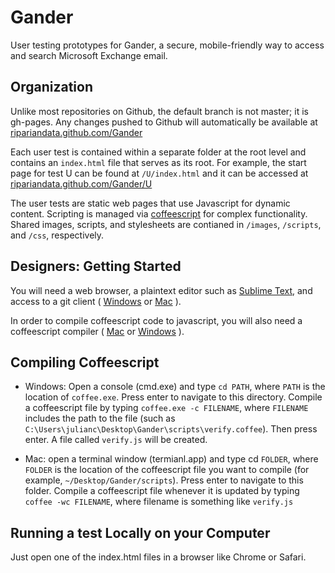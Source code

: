 Gander
======

User testing prototypes for Gander, a secure, mobile-friendly way to access and search Microsoft Exchange email.

Organization
------------
Unlike most repositories on Github, the default branch is not master; it is gh-pages. 
Any changes pushed to Github will automatically be available at [ripariandata.github.com/Gander](ripariandata.github.com/Gander)

Each user test is contained within a separate folder at the root level and contains an `index.html` 
file that serves as its root. For example, the start page for test U can be found at `/U/index.html` and
it can be accessed at [ripariandata.github.com/Gander/U](ripariandata.github.com/Gander/U)

The user tests are static web pages that use Javascript for dynamic content. 
Scripting is managed via [coffeescript](coffeescript.org) for complex functionality. 
Shared images, scripts, and stylesheets are contianed in `/images`, `/scripts`, and `/css`, respectively.

Designers: Getting Started
---------------------------
You will need a web browser, a plaintext editor such as [Sublime Text](http://www.sublimetext.com/2), 
and access to a git client ( [Windows](http://windows.github.com/) or [Mac](http://mac.github.com/) ).

In order to compile coffeescript code to javascript, you will also need a coffeescript compiler 
( [Mac](http://www.blog.bridgeutopiaweb.com/post/how-to-install-coffeescript-on-mac-os-x/) or [Windows](https://github.com/alisey/CoffeeScript-Compiler-for-Windows/) ).

Compiling Coffeescript
-----------------------

* Windows: Open a console (cmd.exe) and type `cd PATH`, where `PATH` is the location of `coffee.exe`. 
  Press enter to navigate to this directory. Compile a coffeescript file by typing `coffee.exe -c FILENAME`, 
  where `FILENAME` includes the path to the file (such as `C:\Users\julianc\Desktop\Gander\scripts\verify.coffee`). Then press enter. A file called `verify.js` will be created.

* Mac: open a terminal window (termianl.app) and type cd `FOLDER`, where `FOLDER` is the location of the coffeescript file you want to compile (for example, `~/Desktop/Gander/scripts`).
  Press enter to navigate to this folder. Compile a coffeescript file whenever it is updated by typing `coffee -wc FILENAME`, where filename is something like `verify.js`

Running a test Locally on your Computer
---------------------------------------
Just open one of the index.html files in a browser like Chrome or Safari.
